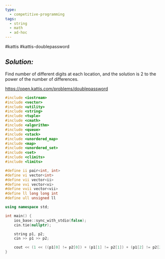 ```yaml
---
type:
  - competitive-programming
tags:
  - string
  - math
  - ad-hoc
---
```

#kattis #kattis-doublepassword

## _Solution:_
Find number of different digits at each location, and the solution is 2 to the power of the number of differences.

https://open.kattis.com/problems/doublepassword
```cpp
#include <iostream>
#include <vector>
#include <utility>
#include <string>
#include <tuple>
#include <cmath>
#include <algorithm>
#include <queue>
#include <stack>
#include <unordered_map>
#include <map>
#include <unordered_set>
#include <set>
#include <climits>
#include <limits>

#define ii pair<int, int>
#define vi vector<int>
#define vii vector<ii>
#define vvi vector<vi>
#define vvii vector<vii>
#define ll long long int
#define ull unsigned ll

using namespace std;

int main() {
    ios_base::sync_with_stdio(false);
    cin.tie(nullptr);

    string p1, p2;
    cin >> p1 >> p2;

    cout << (1 << ((p1[0] != p2[0]) + (p1[1] != p2[1]) + (p1[2] != p2[2]) + (p1[3] != p2[3])));
}
```